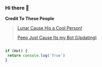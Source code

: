 ### Hi there 👋

**Credit To These People**
> [Lunar Cause His a Cool Person!](https://discord.gg/GA2Y4jzk9n)
> 
> [Peep Just Cause Its my Bot (Updating)](https://discord.gg/g8zDJ8jPn8)
>
```js

if (Hot) {
 return console.log(`True`)
}
```
